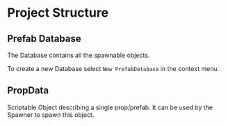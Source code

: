 # Project Structure

## Prefab Database

The Database contains all the spawnable objects. 

To create a new Database select `New PrefabDatabase` in the context menu.

## PropData

Scriptable Object describing a single prop/prefab. It can be used by the Spawner to spawn this object.
